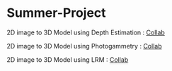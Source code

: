 # Summer-Project

2D image to 3D Model using Depth Estimation : 
[Collab](https://colab.research.google.com/drive/1II_392WYoCAGkNmR8Ta8tNG9iYbpuOjm?usp=sharing)

2D image to 3D Model using Photogammetry : 
[Collab](https://colab.research.google.com/drive/1vRADW9QsYsuui8Bq3gW8X3rdaQnHtq2c?usp=sharing)

2D image to 3D Model using LRM : 
[Collab](https://colab.research.google.com/drive/1SQh0tjLVFCGCcAQTJxz7v20GVIBY-CxC?usp=sharing)
